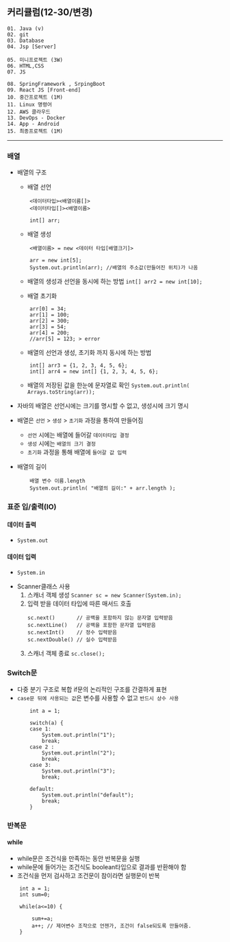 ## 커리큘럼(12-30/변경)
```
01. Java (v)
02. git 
03. Database
04. Jsp [Server]

05. 미니프로젝트 (3W)
06. HTML,CSS  
07. JS

08. SpringFramework , SrpingBoot
09. React JS [Front-end]
10. 중간프로젝트 (1M)
11. Linux 명령어
12. AWS 클라우드
13. DevOps - Docker
14. App - Android
15. 최종프로젝트 (1M)
```
---

### 배열
- 배열의 구조
    - 배열 선언
    ```
        <데이터타입><배열이름[]>
        <데이터타입[]><배열이름>

        int[] arr;
    ```
    - 배열 생성
    ```
        <배열이름> = new <데이터 타입[배열크기]>

        arr = new int[5];
		System.out.println(arr); //배열의 주소값(만들어진 위치)가 나옴
    ```
    
    - 배열의 생성과 선언을 동시에 하는 방법
    `int[] arr2 = new int[10];`

    - 배열 초기화
    ```
        arr[0] = 34;
		arr[1] = 100;
		arr[2] = 300;
		arr[3] = 54;
		arr[4] = 200;
        //arr[5] = 123; > error
    ```
    - 배열의 선언과 생성, 초기화 까지 동시에 하는 방법
    ```
        int[] arr3 = {1, 2, 3, 4, 5, 6};
		int[] arr4 = new int[] {1, 2, 3, 4, 5, 6};
    ```
    - 배열의 저장된 값을 한눈에 문자열로 확인
    `System.out.println( Arrays.toString(arr));`

- 자바의 배열은 선언시에는 크기를 명시할 수 없고, 생성시에 크기 명시
- 배열은 `선언` > `생성` > `초기화` 과정을 통하여 만들어짐
    - `선언` 시에는 배열에 들어갈 `데이터타입 결정`
    - `생성` 시에는 `배열의 크기 결정`
    - `초기화` 과정을 통해 배열에 `들어갈 값 입력`
- 배열의 길이
    ```
        배열 변수 이름.length
        System.out.println( "배열의 길이:" + arr.length );
    ```


### 표준 입/출력(IO)
#### 데이터 출력
- ```System.out```
#### 데이터 입력
- ```System.in```
+ Scanner클래스 사용
    1. 스캐너 객체 생성
        `Scanner sc = new Scanner(System.in);`
    2. 입력 받을 데이터 타입에 따른 매서드 호출
        ```
        sc.next()       // 공백을 포함하지 않는 문자열 입력받음
        sc.nextLine()   // 공백을 포함한 문자열 입력받음
        sc.nextInt()    // 정수 입력받음
        sc.nextDouble() // 실수 입력받음
        ```
    3. 스캐너 객체 종료
        `sc.close();`

### Switch문
- 다중 분기 구조로 복합 if문의 논리적인 구조를 간결하게 표현
- ```case문 뒤에 사용되는 값```은 변수를 사용할 수 없고 ```반드시 상수 사용```
    ```
        int a = 1;

		switch(a) {
		case 1:
			System.out.println("1");
			break;
		case 2 :
			System.out.println("2");
			break;
		case 3:
			System.out.println("3");
			break;

        default:
            System.out.println("default");
            break;
        }
    ```


### 반복문
#### while
- while문은 조건식을 만족하는 동안 반복문을 실행
- while문에 들어가는 조건식도 boolean타입으로 결과를 반환해야 함
- 조건식을 먼저 검사하고 조건문이 참이라면 실행문이 반복
```
    int a = 1; 
    int sum=0;

	while(a<=10) {
		
		sum+=a;
		a++; // 제어변수 조작으로 언젠가, 조건이 false되도록 만들어줌.
	}
```
